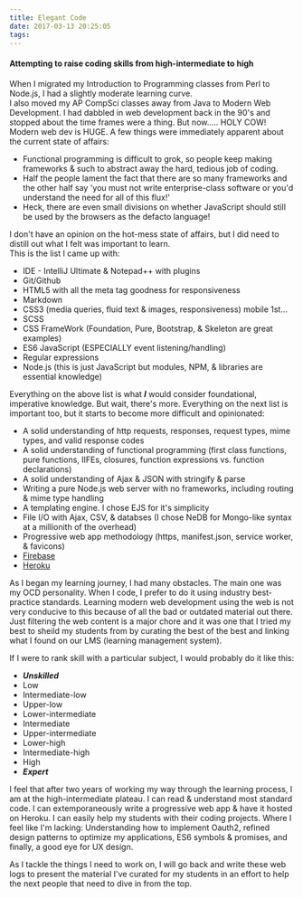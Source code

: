 ```yaml
---
title: Elegant Code
date: 2017-03-13 20:25:05
tags:
---
```


#### Attempting to raise coding skills from high-intermediate to high

When I migrated my Introduction to Programming classes from Perl to Node.js, I had a slightly moderate learning curve.  
I also moved my AP CompSci classes away from Java to Modern Web Development. I had dabbled in web development back in the 90's and stopped about the time frames were a thing. But now..... HOLY COW! Modern web dev is HUGE. A few things were immediately apparent about the current state of affairs:  
* Functional programming is difficult to grok, so people keep making frameworks & such to abstract away the hard, tedious job of coding.
* Half the people lament the fact that there are so many frameworks and the other half say 'you must not write enterprise-class software
or you'd understand the need for all of this flux!'
* Heck, there are even small divisions on whether JavaScript should still be used by the browsers as the defacto language!  
  
I don't have an opinion on the hot-mess state of affairs, but I did need to distill out what I felt was important to learn.  
This is the list I came up with:  

* IDE - IntelliJ Ultimate & Notepad++ with plugins
* Git/Github
* HTML5 with all the meta tag goodness for responsiveness
* Markdown
* CSS3 (media queries, fluid text & images, responsiveness) mobile 1st...
* SCSS
* CSS FrameWork (Foundation, Pure, Bootstrap, & Skeleton are great examples)
* ES6 JavaScript (ESPECIALLY event listening/handling)
* Regular expressions
* Node.js (this is just JavaScript but modules, NPM, & libraries are essential knowledge)  

Everything on the above list is what **_I_** would consider foundational, imperative knowledge. But wait, there's more. Everything on the next list is important too, but it starts to become more difficult and opinionated:  
* A solid understanding of http requests, responses, request types, mime types, and valid response codes
* A solid understanding of functional programming (first class functions, pure functions, IIFEs, closures, function expressions vs. function declarations)
* A solid understanding of Ajax & JSON with stringify & parse
* Writing a pure Node.js web server with no frameworks, including routing & mime type handling
* A templating engine. I chose EJS for it's simplicity
* File I/O with Ajax, CSV, & databses (I chose NeDB for Mongo-like syntax at a millionith of the overhead)
* Progressive web app methodology (https, manifest.json, service worker, & favicons)
* [Firebase](firebase.google.com)
* [Heroku](www.heroku.com)

As I began my learning journey, I had many obstacles. The main one was my OCD personality. When I code, I prefer to do it using industry best-practice standards. Learning modern web development using the web is not very conducive to this because of all the bad or outdated material out there. Just filtering the web content is a major chore and it was one that I tried my best to sheild my students from by curating the best of the best and linking what I found on our LMS (learning management system).

If I were to rank skill with a particular subject, I would probably do it like this:  

* **_Unskilled_**
* Low
* Intermediate-low
* Upper-low
* Lower-intermediate
* Intermediate
* Upper-intermediate
* Lower-high
* Intermediate-high
* High
* **_Expert_**

I feel that after two years of working my way through the learning process, I am at the high-intermediate plateau. I can read & understand most standard code. I can extemporaneously write a progressive web app & have it hosted on Heroku. I can easily help my students with their coding projects. Where I feel like I'm lacking: Understanding how to implement Oauth2, refined design patterns to optimize my applications, ES6 symbols & promises, and finally, a good eye for UX design.  

As I tackle the things I need to work on, I will go back and write these web logs to present the material I've curated for my students in an effort to help the next people that need to dive in from the top.